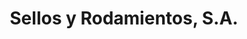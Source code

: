 ---
title: "Sellos y Rodamientos, S.A."
url: /santo-domingo/sellos-y-rodamientos-s-a/
shop: hágalo usted mismo
---